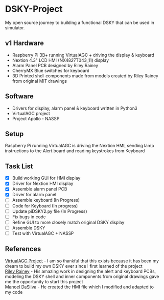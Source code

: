 # DSKY-Project
My open source journey to building a functional DSKY that can be used in simulator. 
 
## v1 Hardware
 - Raspberry Pi 3B+ running VirtualAGC + driving the display & keyboard
 - Nextion 4.3" LCD HMI (NX4827T043_11) display
 - Alarm Panel PCB designed by Riley Rainey
 - CherryMX Blue switches for keyboard
 - 3D Printed shell components made from models created by Riley Rainey from original MIT drawings
 
## Software
 - Drivers for display, alarm panel & keyboard written in Python3
 - VirtualAGC project
 - Project Apollo - NASSP
 
## Setup
Raspberry Pi running VirtualAGC is driving the Nextion HMI, sending lamp instructions to the Alert board and reading keystrokes from Keyboard

## Task List
- [x] Build working GUI for HMI display
- [x] Driver for Nextion HMI display
- [x] Assemble alarm panel PCB
- [x] Driver for alarm panel
- [ ] Assemble keyboard (In Progress)
- [ ] Code for Keyboard (In progress)
- [ ] Update piDSKY2.py file (In Progress)
- [ ] Fix bugs in code
- [ ] Refine GUI to more closely match original DSKY display
- [ ] Assemble DSKY
- [ ] Test with VirtualAGC + NASSP

## References
 [VirtualAGC Project](https://www.ibiblio.org/apollo/) - I am so thankful that this exists because it has been my dream to build my own DSKY ever since I first learned of the
 project\
 [Riley Rainey](https://github.com/rrainey) - His amazing work in designing the alert and keyboard PCBs, modeling the DSKY shell and inner components from original drawings gave
 me the opportunity to start this project\
 [Manoel DaSilva](https://github.com/ManoDaSilva) - He created the HMI file which I modified and adapted to my code
